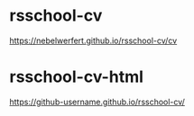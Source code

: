 # rsschool-cv
https://nebelwerfert.github.io/rsschool-cv/cv

# rsschool-cv-html
https://github-username.github.io/rsschool-cv/
